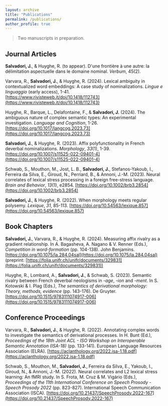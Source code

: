 ```yaml
---
layout: archive
title: "Publications"
permalink: /publications/
author_profile: true
---
```


> Two manuscripts in preparation.

Journal Articles
-----

**Salvadori, J.**, & Huyghe, R. (to appear). D'une frontière à une autre: la délimitation aspectuelle dans le domaine nominal. *Verbum*, 45(2).

Varvara, R., **Salvadori, J.**, & Huyghe, R. (2024). Lexical ambiguity in contextualized word embeddings: A case study of nominalizations. *Lingue e linguaggio* (early access), 1-41. [https://www.rivisteweb.it/doi/10.1418/112743](https://www.rivisteweb.it/doi/10.1418/112743)

Huyghe, R., Barque, L., Delafontaine, F., & **Salvadori, J.** (2024). The ambiguous nature of complex semantic types: An experimental investigation. *Language and Cognition*, 1-26. [https://doi.org/10.1017/langcog.2023.73](https://doi.org/10.1017/langcog.2023.73)

**Salvadori, J.**, & Huyghe, R. (2023). Affix polyfunctionality in French deverbal nominalizations. *Morphology*, *33*(1), 1-39. [https://doi.org/10.1007/s11525-022-09401-4](https://doi.org/10.1007/s11525-022-09401-4)

Schwab, S., Mouthon, M., Jost, L. B., **Salvadori, J.**, Stefanos-Yakoub, I., Ferreira da Silva, E., Giroud, N., Perriard, B., & Annoni, J.-M. (2023). Neural correlates of lexical stress processing in a foreign free-stress language. *Brain and Behavior*, *13*(1), e2854. [https://doi.org/10.1002/brb3.2854](https://doi.org/10.1002/brb3.2854)

**Salvadori, J.**, & Huyghe, R. (2022). When morphology meets regular polysemy. *Lexique*, *31*, 85-113. [https://doi.org/10.54563/lexique.857](https://doi.org/10.54563/lexique.857)


Book Chapters
-----

**Salvadori, J.**, Varvara, R., & Huyghe, R. (2024). Measuring affix rivalry as a gradient relationship. In 
A. Bagasheva, A. Nagano & V. Renner (Eds.), *Competition in word-formation* (pp. 104-138). John Benjamins. [https://doi.org/10.1075/la.284.04sal](https://doi.org/10.1075/la.284.04sal) (preprint: [https://folia.unifr.ch/unifr/documents/329831](https://folia.unifr.ch/unifr/documents/329831))

Huyghe, R., Lombard, A., **Salvadori, J.**, & Schwab, S. (2023). Semantic rivalry between French deverbal neologisms in *-age*, *-ion* and *-ment*. In S. Kotowski & I. Plag (Eds.), *The semantics of derivational morphology: Theory, methods, evidence* (pp. 143-176). De Gruyter. [https://doi.org/10.1515/9783111074917-006](https://doi.org/10.1515/9783111074917-006)


Conference Proceedings
-----

Varvara, R., **Salvadori, J.**, & Huyghe, R. (2022). Annotating complex words to investigate the semantics of derivational processes. In H. Bunt (Ed.), *Proceedings of the 18th Joint ACL - ISO Workshop on Interoperable Semantic Annotation (ISA-18)* (pp. 133-141). European Language Resources Association (ELRA). [https://aclanthology.org/2022.isa-1.18.pdf](https://aclanthology.org/2022.isa-1.18.pdf)

Schwab, S., Mouthon, M., **Salvadori, J.**, Ferreira da Silva, E., Yakoub, I., Giroud, N., & Annoni, J.-M. (2022). Neural correlates and L2 lexical stress learning: An fMRI study. In S. Frota, M. Cruz & M. Vigário (Eds.), *Proceedings of the 11th International Conference on Speech Prosody - Speech Prosody 2022* (pp. 823-827). International Speech Communication Association (ISCA). [https://doi.org/10.21437/SpeechProsody.2022-167](https://doi.org/10.21437/SpeechProsody.2022-167)
